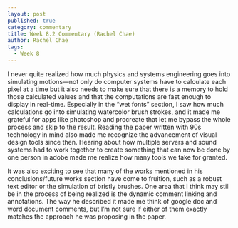 ```yaml
---
layout: post
published: true
category: commentary
title: Week 8.2 Commentary (Rachel Chae)
author: Rachel Chae
tags:
  - Week 8
---
```

I never quite realized how much physics and systems engineering goes into simulating motions—not only do computer systems have to calculate each pixel at a time but it also needs to make sure that there is a memory to hold those calculated values and that the computations are fast enough to display in real-time. Especially in the “wet fonts” section, I saw how much calculations go into simulating watercolor brush strokes, and it made me grateful for apps like photoshop and procreate that let me bypass the whole process and skip to the result. Reading the paper written with 90s technology in mind also made me recognize the advancement of visual design tools since then. Hearing about how multiple servers and sound systems had to work together to create something that can now be done by one person in adobe made me realize how many tools we take for granted.

It was also exciting to see that many of the works mentioned in his conclusions/future works section have come to fruition, such as a robust text editor or the simulation of bristly brushes. One area that I think may still be in the process of being realized is the dynamic comment linking and annotations. The way he described it made me think of google doc and word document comments, but I’m not sure if either of them exactly matches the approach he was proposing in the paper.

